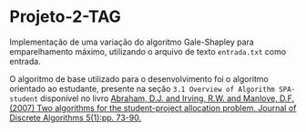 # Projeto-2-TAG
Implementação de uma variação do algoritmo Gale-Shapley para emparelhamento máximo, utilizando o arquivo de texto `entrada.txt` como entrada.

O algoritmo de base utilizado para o desenvolvimento foi o algoritmo orientado ao estudante, presente na seção `3.1 Overview of Algorithm SPA-student` disponível no livro [Abraham, D.J. and Irving, R.W. and Manlove, D.F. (2007) Two
algorithms for the student-project allocation problem. Journal of Discrete
Algorithms 5(1):pp. 73-90.](https://eprints.gla.ac.uk/3439/1/irving3439.pdf)
